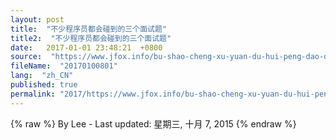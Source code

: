 ```yaml
---
layout: post
title:  "不少程序员都会碰到的三个面试题"
title2:  "不少程序员都会碰到的三个面试题"
date:   2017-01-01 23:48:21  +0800
source:  "https://www.jfox.info/bu-shao-cheng-xu-yuan-du-hui-peng-dao-de-san-ge-mian-shi-ti.html"
fileName:  "20170100801"
lang:  "zh_CN"
published: true
permalink: "2017/https://www.jfox.info/bu-shao-cheng-xu-yuan-du-hui-peng-dao-de-san-ge-mian-shi-ti.html"
---
```

{% raw %}
By Lee - Last updated: 星期三, 十月 7, 2015
{% endraw %}